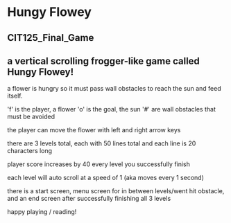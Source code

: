 # Hungy Flowey
## CIT125_Final_Game

a vertical scrolling frogger-like game called Hungy Flowey!
---
a flower is hungry so it must pass wall obstacles to reach the sun
and feed itself.

'f' is the player, a flower
'o' is the goal, the sun
'#' are wall obstacles that must be avoided

the player can move the flower with left and right arrow keys

there are 3 levels total, each with 50 lines total and each line
is 20 characters long

player score increases by 40 every level you successfully finish

each level will auto scroll at a speed of 1 (aka moves every 1 second)

there is a start screen, menu screen for in between levels/went hit obstacle,
and an end screen after successfully finishing all 3 levels

happy playing / reading!
